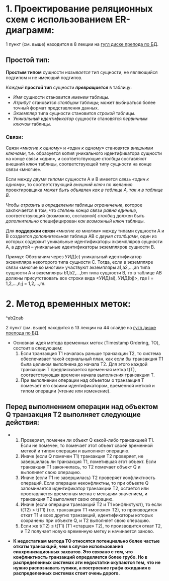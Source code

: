 # 1.  Проектирование реляционных схем с использованием ER-диаграмм:
1 пункт (см. выше) находится в 8 лекции на [гугл диске препода по БД](https://drive.google.com/drive/folders/1sNQ3zOgOHoRsxtyAijtcMkTTgkGm3yc8).


## Простой тип:
**Простым типом** сущности _называется_ тип сущности, не являющийся подтипом и не имеющий подтипов.

_Каждый_ **простой тип** сущности **_превращается_** в таблицу: 
- _Имя_ сущности становится _именем_ таблицы. 
- _Атрибут_ становится _столбцом_ таблицы; может выбираться более точный формат представления данных.
- _Экземпляр_ типа сущности становится _строкой_ таблицы.
- _Уникальный идентификатор_ сущности становятся _первичным ключом_ таблицы.

### Связи:
Связи _«многие к одному»_ и _«один к одному»_ становятся _внешними ключами_, т.е. образуется копия уникального идентификатора сущности на конце связи «один», и соответствующие столбцы составляют внешний ключ таблицы, соответствующей типу сущности на конце связи «многие».

Если между _двумя типами_ сущности A и B имеется _связь «один к одному»_, то соответствующий _внешний ключ_ по желанию проектировщика _может быть объявлен как в таблице A, так и в таблице B._

Чтобы _отразить_ в _определении_ таблицы _ограничение_, которое заключается в том, что _степень конца_ связи _равна единице_, соответствующий (возможно, составной) _столбец_ должен быть _дополнительно_ специфицирован _как возможный ключ_ таблицы.

Для **поддержки связи** _«многие ко многим»_ между типами сущности A и B создается _дополнительная_ таблица AB с _двумя столбцами_, один из которых содержит уникальные идентификаторы экземпляров сущности A, а другой – уникальные идентификаторы экземпляров сущности B.

_Пример_:
Обозначим через УИД(c) уникальный идентификатор экземпляра некоторого типа сущности C. Тогда, если в экземпляре связи «многие ко многим» участвуют экземпляры a1,a2,...,an типа сущности A и экземпляры b1,b2,...,bm типа сущности B, то в таблице AB должны присутствовать все строки вида <УИД(ai), УИД(bj)>, где i = 1,2,...,n;j = 1,2,...,m.


# 2.  Метод временных меток:

^ab2cab

2 пункт (см. выше) находится в 13 лекции на 44 слайде на [гугл диске препода по БД](https://drive.google.com/drive/folders/1sNQ3zOgOHoRsxtyAijtcMkTTgkGm3yc8).

- Основная идея метода временных меток (Timestamp Ordering, TO), состоит в следующем:
	1) Если транзакция T1 началась раньше транзакции T2, то система обеспечивает такой сериальный план, как если бы транзакция T1 была целиком выполнена до начала T2. Для этого каждой транзакции T предписывается временная метка t(T), соответствующая времени начала выполнения транзакции T. 
	2) При выполнении операции над объектом o транзакция T помечает его своими идентификатором, временной меткой и типом операции (чтение или изменение). 


## Перед выполнением операции над объектом Q транзакция T2 выполняет следующие действия:
- 
	1) Проверяет, помечен ли объект Q какой-либо транзакцией T1. Если не помечен, то помечает этот объект своей временной меткой и типом операции и выполняет операцию.
	2) Иначе (если Q помечен T1) транзакция T2 проверяет, не завершилась ли транзакция T1, пометившая этот объект. Если транзакция T1 закончилась, то T2 помечает объект Q и выполняет свою операцию.
	3) Иначе (если T1 не завершилась) T2 проверяет конфликтность операций. Если операции неконфликтны, то при объекте Q запоминается идентификатор транзакции T2, остается или проставляется временная метка с меньшим значением, и транзакция T2 выполняет свою операцию.
	4) Иначе (если операции транзакций T2 и T1 конфликтуют), то если t(T2) > t(T1) (т.е. транзакция T1 «моложе» T2), то производится откат T1 и всех других транзакций, идентификаторы которых сохранены при объекте Q, и T2 выполняет свою операцию.
	5) Если же t(T2) ≤ t(T1) (T1 «старше» T2), то производится откат T2, и T2 получает новую временную метку и начинается заново.

 - **К недостаткам метода TO относятся потенциально более частые откаты транзакций, чем в случае использования синхронизационных захватов. Это связано с тем, что конфликтность транзакций определяется более грубо. Но в распределенных системах эти недостатки окупаются тем, что не нужно распознавать тупики, а построение графа ожидания в распределенных системах стоит очень дорого.**